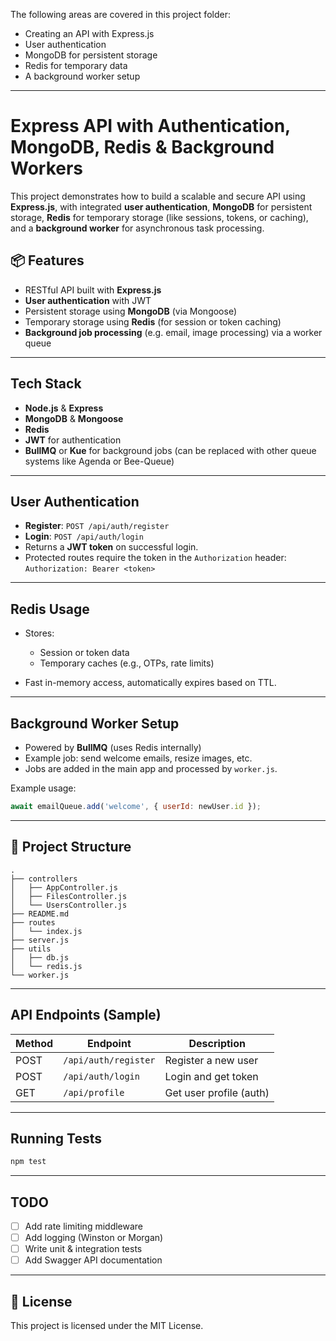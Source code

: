 The following areas are covered in this project folder:

* Creating an API with Express.js
* User authentication
* MongoDB for persistent storage
* Redis for temporary data
* A background worker setup

---

# Express API with Authentication, MongoDB, Redis & Background Workers

This project demonstrates how to build a scalable and secure API using **Express.js**, with integrated **user authentication**, **MongoDB** for persistent storage, **Redis** for temporary storage (like sessions, tokens, or caching), and a **background worker** for asynchronous task processing.

## 📦 Features

- RESTful API built with **Express.js**
- **User authentication** with JWT
- Persistent storage using **MongoDB** (via Mongoose)
- Temporary storage using **Redis** (for session or token caching)
- **Background job processing** (e.g. email, image processing) via a worker queue

---

## Tech Stack

- **Node.js** & **Express**
- **MongoDB** & **Mongoose**
- **Redis**
- **JWT** for authentication
- **BullMQ** or **Kue** for background jobs (can be replaced with other queue systems like Agenda or Bee-Queue)


---

## User Authentication

* **Register**: `POST /api/auth/register`
* **Login**: `POST /api/auth/login`
* Returns a **JWT token** on successful login.
* Protected routes require the token in the `Authorization` header:
  `Authorization: Bearer <token>`

---

## Redis Usage

* Stores:

  * Session or token data
  * Temporary caches (e.g., OTPs, rate limits)
* Fast in-memory access, automatically expires based on TTL.

---

## Background Worker Setup

* Powered by **BullMQ** (uses Redis internally)
* Example job: send welcome emails, resize images, etc.
* Jobs are added in the main app and processed by `worker.js`.

Example usage:

```js
await emailQueue.add('welcome', { userId: newUser.id });
```

---

## 📁 Project Structure

```
.
├── controllers
│   ├── AppController.js
│   ├── FilesController.js
│   └── UsersController.js
├── README.md
├── routes
│   └── index.js
├── server.js
├── utils
│   ├── db.js
│   └── redis.js
└── worker.js
```

---

## API Endpoints (Sample)

| Method | Endpoint             | Description             |
| ------ | -------------------- | ----------------------- |
| POST   | `/api/auth/register` | Register a new user     |
| POST   | `/api/auth/login`    | Login and get token     |
| GET    | `/api/profile`       | Get user profile (auth) |

---

## Running Tests

```bash
npm test
```

---

## TODO

* [ ] Add rate limiting middleware
* [ ] Add logging (Winston or Morgan)
* [ ] Write unit & integration tests
* [ ] Add Swagger API documentation

---

## 📄 License

This project is licensed under the MIT License.
